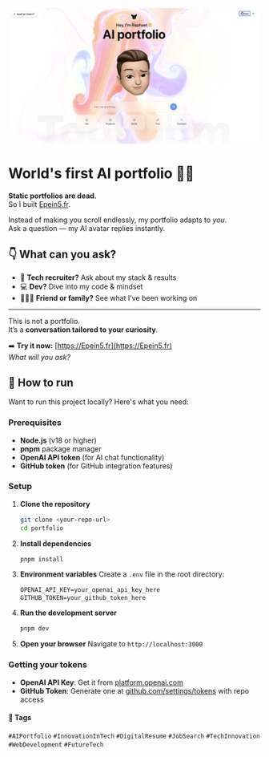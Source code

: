 ![image](assets/readme-photo.png)
 
# World's first AI portfolio 🤖✨  

**Static portfolios are dead.**  
So I built [Epein5.fr](https://Epein5.fr).

Instead of making you scroll endlessly, my portfolio adapts to *you*.  
Ask a question — my AI avatar replies instantly.

## 👇 What can you ask?

- 🧠 **Tech recruiter?** Ask about my stack & results  
- 💻 **Dev?** Dive into my code & mindset  
- 🧑‍🤝‍🧑 **Friend or family?** See what I’ve been working on  

---

This is not a portfolio.  
It’s a **conversation tailored to your curiosity**.

➡️ **Try it now:** [https://Epein5.fr](https://Epein5.fr)  
*What will you ask?*

## 🚀 How to run

Want to run this project locally? Here's what you need:

### Prerequisites
- **Node.js** (v18 or higher)
- **pnpm** package manager
- **OpenAI API token** (for AI chat functionality)
- **GitHub token** (for GitHub integration features)

### Setup
1. **Clone the repository**
   ```bash
   git clone <your-repo-url>
   cd portfolio
   ```

2. **Install dependencies**
   ```bash
   pnpm install
   ```

3. **Environment variables**
   Create a `.env` file in the root directory:
   ```env
   OPENAI_API_KEY=your_openai_api_key_here
   GITHUB_TOKEN=your_github_token_here
   ```

4. **Run the development server**
   ```bash
   pnpm dev
   ```

5. **Open your browser**
   Navigate to `http://localhost:3000`

### Getting your **tokens**
- **OpenAI API Key**: Get it from [platform.openai.com](https://platform.openai.com/api-keys)
- **GitHub Token**: Generate one at [github.com/settings/tokens](https://github.com/settings/personal-access-tokens) with repo access



#### 🔖 Tags

`#AIPortfolio` `#InnovationInTech` `#DigitalResume` `#JobSearch` `#TechInnovation` `#WebDevelopment` `#FutureTech`
